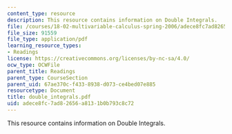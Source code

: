 ```yaml
---
content_type: resource
description: This resource contains information on Double Integrals.
file: /courses/18-02-multivariable-calculus-spring-2006/adece8fc7ad82656a8131b0b793c8c72_double_integrals.pdf
file_size: 91559
file_type: application/pdf
learning_resource_types:
- Readings
license: https://creativecommons.org/licenses/by-nc-sa/4.0/
ocw_type: OCWFile
parent_title: Readings
parent_type: CourseSection
parent_uid: 67ae370c-f433-8938-d073-ce4bed07e885
resourcetype: Document
title: double_integrals.pdf
uid: adece8fc-7ad8-2656-a813-1b0b793c8c72
---
```

This resource contains information on Double Integrals.